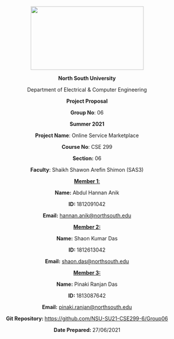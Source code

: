 <p style="text-align: center;">&nbsp;</p>
<p style="text-align: center;">&nbsp;</p>
<p align="center"><strong><img src="https://media.dhakatribune.com/uploads/2016/11/nsulogo.jpg" alt="" width="307" height="172" /></strong></p>
<p align="center"><strong>North South University</strong></p>
<p align="center">Department of Electrical &amp; Computer Engineering</p>
<p align="center"><strong>Project Proposal</strong></p>
<p align="center"><strong>Group No</strong>: 06</p>
<p align="center"><strong>Summer 2021</strong></p>
<p align="center"><strong>Project Name</strong>: Online Service Marketplace</p>
<p align="center"><strong>Course No</strong>: CSE 299</p>
<p align="center"><strong>Section</strong><strong>:</strong> 06</p>
<p align="center"><strong>Faculty</strong>: Shaikh Shawon Arefin Shimon (SAS3)</p>
<p align="center"><strong><u>Member 1</u></strong><u>:</u></p>
<p align="center"><strong>Name</strong><strong>:</strong> Abdul Hannan Anik</p>
<p align="center"><strong>ID</strong><strong>:&nbsp;</strong>1812091042</p>
<p align="center"><strong>Email</strong><strong>:</strong> <a href="mailto:hannan.anik@northsouth.edu">hannan.anik@northsouth.edu</a></p>
<p align="center"><strong><u>Member 2</u></strong><strong><u>:</u></strong></p>
<p align="center"><strong>Name</strong><strong>:</strong> Shaon Kumar Das</p>
<p align="center"><strong>ID</strong><strong>:&nbsp;</strong>1812613042</p>
<p align="center"><strong>Email</strong><strong>:</strong> <a href="mailto:shaon.das@northsouth.edu">shaon.das@northsouth.edu</a></p>
<p align="center"><strong><u>Member 3</u></strong><strong><u>:</u></strong></p>
<p align="center"><strong>Name</strong><strong>:</strong> Pinaki Ranjan Das</p>
<p align="center"><strong>ID</strong><strong>:&nbsp;</strong>1813087642</p>
<p align="center"><strong>Email</strong><strong>:</strong> <a href="mailto:pinaki.ranjan@northsouth.edu">pinaki.ranjan@northsouth.edu</a></p>
<p align="center"><strong>Git Repository</strong><strong>: </strong><a href="https://github.com/NSU-SU21-CSE299-6/Group06">https://github.com/NSU-SU21-CSE299-6/Group06</a></p>                                                                     
<p align="center"><strong>Date Prepared</strong><strong>: </strong>27/06/2021</p>
